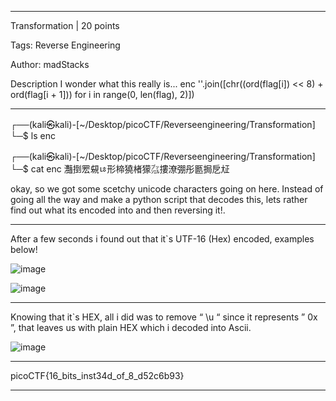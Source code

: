 ---------------------------------------------------------------------------------------------------

Transformation
 | 20 points

Tags: Reverse Engineering

Author: madStacks

Description
I wonder what this really is... enc ''.join([chr((ord(flag[i]) << 8) + ord(flag[i + 1])) for i in range(0, len(flag), 2)])

---------------------------------------------------------------------------------------------------

                                                                                                                                                             
┌──(kali㉿kali)-[~/Desktop/picoCTF/Reverseengineering/Transformation]
└─$ ls
enc
                                                                                                                                                             
┌──(kali㉿kali)-[~/Desktop/picoCTF/Reverseengineering/Transformation]
└─$ cat enc
灩捯䍔䙻ㄶ形楴獟楮獴㌴摟潦弸彤㔲挶戹㍽                                                                                                                                                             


okay, so we got some scetchy unicode characters going on here. Instead of going all the way and make a python script
that decodes this, lets rather find out what its encoded into and then reversing it!.

---------------------------------------------------------------------------------------------------

After a few seconds i found out that it`s UTF-16 (Hex) encoded, examples below!

![image](https://user-images.githubusercontent.com/90400244/175912030-03649ac8-a543-4305-8208-0c489715eec4.png)


![image](https://user-images.githubusercontent.com/90400244/175912160-cba98e37-57d8-4e9b-bcde-ec4758de71ba.png)



---------------------------------------------------------------------------------------------------

Knowing that it`s HEX, all i did was to remove “ \u “ since it represents ” 0x ”, that leaves us with plain HEX which i decoded into Ascii.

![image](https://user-images.githubusercontent.com/90400244/175911901-3c748c25-2652-4131-a1c9-a27e4dd3c246.png)


---------------------------------------------------------------------------------------------------

picoCTF{16_bits_inst34d_of_8_d52c6b93}

---------------------------------------------------------------------------------------------------
